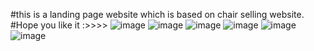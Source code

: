 #this is a landing page website which is based on chair selling website.
#Hope you like it :>>>>
![image](https://github.com/Jishnumo/Chair/assets/147910757/2b027e61-180b-4697-aa85-fe5c49797470)
![image](https://github.com/Jishnumo/Chair/assets/147910757/19924174-1f0e-4d50-8f04-c7b15465af4f)
![image](https://github.com/Jishnumo/Chair/assets/147910757/d7d59ae0-bf58-491b-b4b6-8ed91ebac477)
![image](https://github.com/Jishnumo/Chair/assets/147910757/8e9ff4e4-e191-428e-b1e8-37422d196044)
![image](https://github.com/Jishnumo/Chair/assets/147910757/ee9d3069-5815-4703-8192-20e0617cca49)
![image](https://github.com/Jishnumo/Chair/assets/147910757/ef9ee023-cd86-491b-b807-ae774797ac97)

